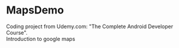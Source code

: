 # MapsDemo
Coding project from Udemy.com: "The Complete Android Developer Course".<br />Introduction to google maps
